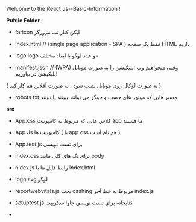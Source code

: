 Welcome to the React.Js--Basic-Information !


**Public Folder :**

* faricon
آیکن کنار تب مرورگر

* index.html  //  (single page application - SPA ) 
فقط یک صفحه HTML داریم

* logo
  logo
دو عدد لوگو با ابعاد مختلف

* manifest.json  //  (WPA)
وقتی میخواهیم وب اپلیکیشن را به صورت موبایل اپلیکیشن در بیاوریم

( به صورت لوکال روی موبایل نصب شود ، به صورت آقلاین هم کار کند )

* robots.txt
مسیر هایی که موتور های جست و جوگر می توانند ببینند یا نبینند

**src**


* App.css
کلاس هایی که مربوط به کامپوننت app ما هستند

* App.Js
کامپوننت ها ( با app.css هم نام است )

* App.test.js
برای تست نویسی

* index.css
برای تگ های کلی مانند body

* nidex.js
رابط فایل ها با index.html

* logo.svg
لوگو

* reportwebvitals.js
بحث cashing مربوط به خط آخر index.js

* setuptest.js
کتابخانه برای تست نویسی جاوااسکریپت

*
